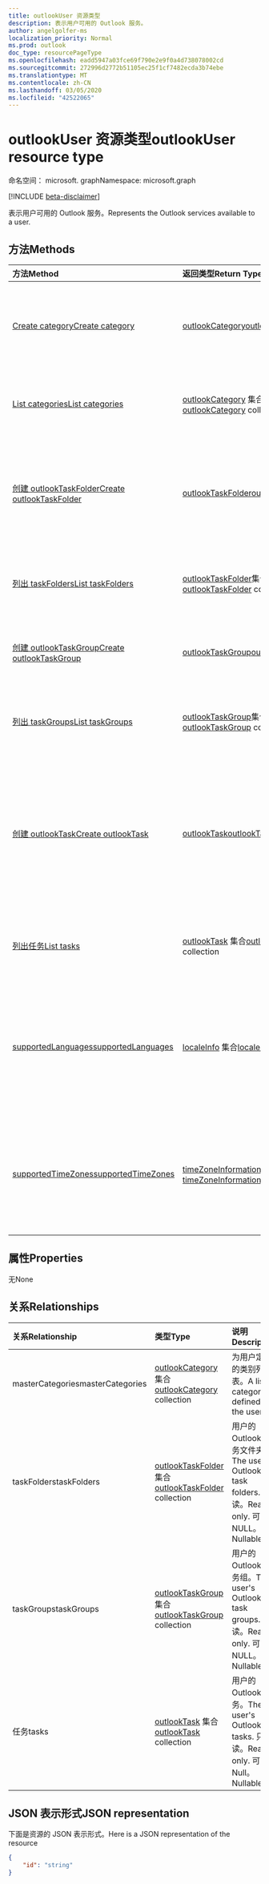 ```yaml
---
title: outlookUser 资源类型
description: 表示用户可用的 Outlook 服务。
author: angelgolfer-ms
localization_priority: Normal
ms.prod: outlook
doc_type: resourcePageType
ms.openlocfilehash: eadd5947a03fce69f790e2e9f0a4d738078002cd
ms.sourcegitcommit: 272996d2772b51105ec25f1cf7482ecda3b74ebe
ms.translationtype: MT
ms.contentlocale: zh-CN
ms.lasthandoff: 03/05/2020
ms.locfileid: "42522065"
---
```

# <a name="outlookuser-resource-type"></a><span data-ttu-id="97eb4-103">outlookUser 资源类型</span><span class="sxs-lookup"><span data-stu-id="97eb4-103">outlookUser resource type</span></span>

<span data-ttu-id="97eb4-104">命名空间： microsoft. graph</span><span class="sxs-lookup"><span data-stu-id="97eb4-104">Namespace: microsoft.graph</span></span>

[!INCLUDE [beta-disclaimer](../../includes/beta-disclaimer.md)]

<span data-ttu-id="97eb4-105">表示用户可用的 Outlook 服务。</span><span class="sxs-lookup"><span data-stu-id="97eb4-105">Represents the Outlook services available to a user.</span></span>


## <a name="methods"></a><span data-ttu-id="97eb4-106">方法</span><span class="sxs-lookup"><span data-stu-id="97eb4-106">Methods</span></span>

| <span data-ttu-id="97eb4-107">方法</span><span class="sxs-lookup"><span data-stu-id="97eb4-107">Method</span></span>           | <span data-ttu-id="97eb4-108">返回类型</span><span class="sxs-lookup"><span data-stu-id="97eb4-108">Return Type</span></span>    |<span data-ttu-id="97eb4-109">说明</span><span class="sxs-lookup"><span data-stu-id="97eb4-109">Description</span></span>|
|:---------------|:--------|:----------|
|[<span data-ttu-id="97eb4-110">Create category</span><span class="sxs-lookup"><span data-stu-id="97eb4-110">Create category</span></span>](../api/outlookuser-post-mastercategories.md) | [<span data-ttu-id="97eb4-111">outlookCategory</span><span class="sxs-lookup"><span data-stu-id="97eb4-111">outlookCategory</span></span>](outlookcategory.md) |<span data-ttu-id="97eb4-112">在用户主类别列表中创建 **outlookCategory** 对象。</span><span class="sxs-lookup"><span data-stu-id="97eb4-112">Create an **outlookCategory** object in the user's master list of categories.</span></span>|
|[<span data-ttu-id="97eb4-113">List categories</span><span class="sxs-lookup"><span data-stu-id="97eb4-113">List categories</span></span>](../api/outlookuser-list-mastercategories.md) | <span data-ttu-id="97eb4-114">[outlookCategory](outlookcategory.md) 集合</span><span class="sxs-lookup"><span data-stu-id="97eb4-114">[outlookCategory](outlookcategory.md) collection</span></span> |<span data-ttu-id="97eb4-115">获取为用户定义的所有类别。</span><span class="sxs-lookup"><span data-stu-id="97eb4-115">Get all the categories that have been defined for the user.</span></span>|
|[<span data-ttu-id="97eb4-116">创建 outlookTaskFolder</span><span class="sxs-lookup"><span data-stu-id="97eb4-116">Create outlookTaskFolder</span></span>](../api/outlookuser-post-taskfolders.md) |[<span data-ttu-id="97eb4-117">outlookTaskFolder</span><span class="sxs-lookup"><span data-stu-id="97eb4-117">outlookTaskFolder</span></span>](outlooktaskfolder.md)| <span data-ttu-id="97eb4-118">在用户邮箱的默认任务组（`My Tasks`）中创建一个任务文件夹。</span><span class="sxs-lookup"><span data-stu-id="97eb4-118">Create a task folder in the default task group (`My Tasks`) of the user's mailbox.</span></span>|
|[<span data-ttu-id="97eb4-119">列出 taskFolders</span><span class="sxs-lookup"><span data-stu-id="97eb4-119">List taskFolders</span></span>](../api/outlookuser-list-taskfolders.md) |<span data-ttu-id="97eb4-120">[outlookTaskFolder](outlooktaskfolder.md)集合</span><span class="sxs-lookup"><span data-stu-id="97eb4-120">[outlookTaskFolder](outlooktaskfolder.md) collection</span></span>| <span data-ttu-id="97eb4-121">获取用户邮箱中的所有 Outlook 任务文件夹。</span><span class="sxs-lookup"><span data-stu-id="97eb4-121">Get all the Outlook task folders in the user's mailbox.</span></span>|
|[<span data-ttu-id="97eb4-122">创建 outlookTaskGroup</span><span class="sxs-lookup"><span data-stu-id="97eb4-122">Create outlookTaskGroup</span></span>](../api/outlookuser-post-taskgroups.md) |[<span data-ttu-id="97eb4-123">outlookTaskGroup</span><span class="sxs-lookup"><span data-stu-id="97eb4-123">outlookTaskGroup</span></span>](outlooktaskgroup.md)| <span data-ttu-id="97eb4-124">在用户的邮箱中创建一个 Outlook 任务组。</span><span class="sxs-lookup"><span data-stu-id="97eb4-124">Create an Outlook task group in the user's mailbox.</span></span>|
|[<span data-ttu-id="97eb4-125">列出 taskGroups</span><span class="sxs-lookup"><span data-stu-id="97eb4-125">List taskGroups</span></span>](../api/outlookuser-list-taskgroups.md) |<span data-ttu-id="97eb4-126">[outlookTaskGroup](outlooktaskgroup.md)集合</span><span class="sxs-lookup"><span data-stu-id="97eb4-126">[outlookTaskGroup](outlooktaskgroup.md) collection</span></span>| <span data-ttu-id="97eb4-127">获取用户邮箱中的所有 Outlook 任务组。</span><span class="sxs-lookup"><span data-stu-id="97eb4-127">Get all the Outlook task groups in the user's mailbox.</span></span>|
|[<span data-ttu-id="97eb4-128">创建 outlookTask</span><span class="sxs-lookup"><span data-stu-id="97eb4-128">Create outlookTask</span></span>](../api/outlookuser-post-tasks.md) |[<span data-ttu-id="97eb4-129">outlookTask</span><span class="sxs-lookup"><span data-stu-id="97eb4-129">outlookTask</span></span>](outlooktask.md)| <span data-ttu-id="97eb4-130">在用户邮箱中的默认任务组（`My Tasks`）和默认任务文件夹（`Tasks`）中创建一个 Outlook 任务。</span><span class="sxs-lookup"><span data-stu-id="97eb4-130">Create an Outlook task in the default task group (`My Tasks`) and default task folder (`Tasks`) in the user's mailbox.</span></span>|
|[<span data-ttu-id="97eb4-131">列出任务</span><span class="sxs-lookup"><span data-stu-id="97eb4-131">List tasks</span></span>](../api/outlookuser-list-tasks.md) |<span data-ttu-id="97eb4-132">[outlookTask](outlooktask.md) 集合</span><span class="sxs-lookup"><span data-stu-id="97eb4-132">[outlookTask](outlooktask.md) collection</span></span>| <span data-ttu-id="97eb4-133">获取用户邮箱中的所有 Outlook 任务。</span><span class="sxs-lookup"><span data-stu-id="97eb4-133">Get all the Outlook tasks in the user's mailbox.</span></span>|
|[<span data-ttu-id="97eb4-134">supportedLanguages</span><span class="sxs-lookup"><span data-stu-id="97eb4-134">supportedLanguages</span></span>](../api/outlookuser-supportedlanguages.md) | <span data-ttu-id="97eb4-135">[localeInfo](localeinfo.md) 集合</span><span class="sxs-lookup"><span data-stu-id="97eb4-135">[localeInfo](localeinfo.md) collection</span></span> | <span data-ttu-id="97eb4-136">获取用户支持的区域设置和语言列表，就像在用户的邮箱服务器上配置的那样。</span><span class="sxs-lookup"><span data-stu-id="97eb4-136">Get the list of locales and languages that is supported for the user, as configured on the user's mailbox server.</span></span> |
|[<span data-ttu-id="97eb4-137">supportedTimeZones</span><span class="sxs-lookup"><span data-stu-id="97eb4-137">supportedTimeZones</span></span>](../api/outlookuser-supportedtimezones.md) | <span data-ttu-id="97eb4-138">[timeZoneInformation](timezoneinformation.md) 集合</span><span class="sxs-lookup"><span data-stu-id="97eb4-138">[timeZoneInformation](timezoneinformation.md) collection</span></span> | <span data-ttu-id="97eb4-139">获取用户支持的时区列表，就像在用户的邮箱服务器上配置的那样。</span><span class="sxs-lookup"><span data-stu-id="97eb4-139">Get the list of time zones that is supported for the user, as configured on the user's mailbox server.</span></span> |


## <a name="properties"></a><span data-ttu-id="97eb4-140">属性</span><span class="sxs-lookup"><span data-stu-id="97eb4-140">Properties</span></span>
<span data-ttu-id="97eb4-141">无</span><span class="sxs-lookup"><span data-stu-id="97eb4-141">None</span></span>

## <a name="relationships"></a><span data-ttu-id="97eb4-142">关系</span><span class="sxs-lookup"><span data-stu-id="97eb4-142">Relationships</span></span>
| <span data-ttu-id="97eb4-143">关系</span><span class="sxs-lookup"><span data-stu-id="97eb4-143">Relationship</span></span> | <span data-ttu-id="97eb4-144">类型</span><span class="sxs-lookup"><span data-stu-id="97eb4-144">Type</span></span>   |<span data-ttu-id="97eb4-145">说明</span><span class="sxs-lookup"><span data-stu-id="97eb4-145">Description</span></span>|
|:---------------|:--------|:----------|
|<span data-ttu-id="97eb4-146">masterCategories</span><span class="sxs-lookup"><span data-stu-id="97eb4-146">masterCategories</span></span>|<span data-ttu-id="97eb4-147">[outlookCategory](../resources/outlookcategory.md) 集合</span><span class="sxs-lookup"><span data-stu-id="97eb4-147">[outlookCategory](../resources/outlookcategory.md) collection</span></span>| <span data-ttu-id="97eb4-148">为用户定义的类别列表。</span><span class="sxs-lookup"><span data-stu-id="97eb4-148">A list of categories defined for the user.</span></span> | 
|<span data-ttu-id="97eb4-149">taskFolders</span><span class="sxs-lookup"><span data-stu-id="97eb4-149">taskFolders</span></span>|<span data-ttu-id="97eb4-150">[outlookTaskFolder](outlooktaskfolder.md)集合</span><span class="sxs-lookup"><span data-stu-id="97eb4-150">[outlookTaskFolder](outlooktaskfolder.md) collection</span></span>| <span data-ttu-id="97eb4-151">用户的 Outlook 任务文件夹。</span><span class="sxs-lookup"><span data-stu-id="97eb4-151">The user's Outlook task folders.</span></span> <span data-ttu-id="97eb4-152">只读。</span><span class="sxs-lookup"><span data-stu-id="97eb4-152">Read-only.</span></span> <span data-ttu-id="97eb4-153">可为 NULL。</span><span class="sxs-lookup"><span data-stu-id="97eb4-153">Nullable.</span></span>|
|<span data-ttu-id="97eb4-154">taskGroups</span><span class="sxs-lookup"><span data-stu-id="97eb4-154">taskGroups</span></span>|<span data-ttu-id="97eb4-155">[outlookTaskGroup](outlooktaskgroup.md)集合</span><span class="sxs-lookup"><span data-stu-id="97eb4-155">[outlookTaskGroup](outlooktaskgroup.md) collection</span></span>| <span data-ttu-id="97eb4-156">用户的 Outlook 任务组。</span><span class="sxs-lookup"><span data-stu-id="97eb4-156">The user's Outlook task groups.</span></span> <span data-ttu-id="97eb4-157">只读。</span><span class="sxs-lookup"><span data-stu-id="97eb4-157">Read-only.</span></span> <span data-ttu-id="97eb4-158">可为 NULL。</span><span class="sxs-lookup"><span data-stu-id="97eb4-158">Nullable.</span></span>|
|<span data-ttu-id="97eb4-159">任务</span><span class="sxs-lookup"><span data-stu-id="97eb4-159">tasks</span></span>|<span data-ttu-id="97eb4-160">[outlookTask](outlooktask.md) 集合</span><span class="sxs-lookup"><span data-stu-id="97eb4-160">[outlookTask](outlooktask.md) collection</span></span>| <span data-ttu-id="97eb4-161">用户的 Outlook 任务。</span><span class="sxs-lookup"><span data-stu-id="97eb4-161">The user's Outlook tasks.</span></span> <span data-ttu-id="97eb4-162">只读。</span><span class="sxs-lookup"><span data-stu-id="97eb4-162">Read-only.</span></span> <span data-ttu-id="97eb4-163">可为 Null。</span><span class="sxs-lookup"><span data-stu-id="97eb4-163">Nullable.</span></span>|

## <a name="json-representation"></a><span data-ttu-id="97eb4-164">JSON 表示形式</span><span class="sxs-lookup"><span data-stu-id="97eb4-164">JSON representation</span></span>

<span data-ttu-id="97eb4-165">下面是资源的 JSON 表示形式。</span><span class="sxs-lookup"><span data-stu-id="97eb4-165">Here is a JSON representation of the resource</span></span>

<!-- {
  "blockType": "resource",
  "keyProperty": "id",
  "baseType":"microsoft.graph.entity",  
  "@odata.type": "microsoft.graph.outlookUser"
}-->
```json
{  
    "id": "string"
}

```

<!-- uuid: 8fcb5dbc-d5aa-4681-8e31-b001d5168d79
2015-10-25 14:57:30 UTC -->
<!--
{
  "type": "#page.annotation",
  "description": "outlookUser resource",
  "keywords": "",
  "section": "documentation",
  "tocPath": "",
  "suppressions": []
}
-->
